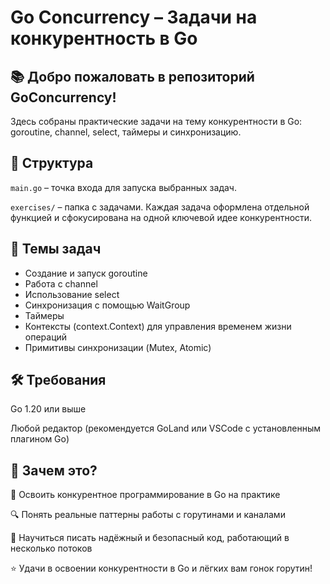 # Go Concurrency – Задачи на конкурентность в Go
## 📚 **Добро пожаловать в репозиторий GoConcurrency!**

Здесь собраны практические задачи на тему конкурентности в Go: goroutine, channel, select, таймеры и синхронизацию.

## 📂 Структура
`main.go` – точка входа для запуска выбранных задач.

`exercises/` – папка с задачами. Каждая задача оформлена отдельной функцией и сфокусирована на одной ключевой идее конкурентности.

## 🔧 Темы задач
- Создание и запуск goroutine
- Работа с channel
- Использование select
- Синхронизация с помощью WaitGroup
- Таймеры
- Контексты (context.Context) для управления временем жизни операций
- Примитивы синхронизации (Mutex, Atomic)

## 🛠 Требования
Go 1.20 или выше

Любой редактор (рекомендуется GoLand или VSCode с установленным плагином Go)

## 🧠 Зачем это?
📖 Освоить конкурентное программирование в Go на практике

🔍 Понять реальные паттерны работы с горутинами и каналами

🧪 Научиться писать надёжный и безопасный код, работающий в несколько потоков

⭐️ Удачи в освоении конкурентности в Go и лёгких вам гонок горутин!